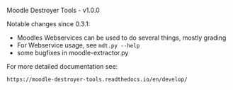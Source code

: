 Moodle Destroyer Tools - v1.0.0

Notable changes since 0.3.1:

 - Moodles Webservices can be used to do several things, mostly grading
 - For Webservice usage, see `mdt.py --help`
 - some bugfixes in moodle-extractor.py

For more detailed documentation see:

    https://moodle-destroyer-tools.readthedocs.io/en/develop/
